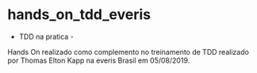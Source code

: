 # hands_on_tdd_everis
- TDD na pratica -  

Hands On realizado como complemento no treinamento de TDD realizado por Thomas Elton Kapp na everis Brasil em 05/08/2019.


